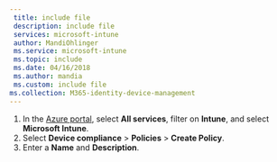 ```yaml
---
 title: include file
 description: include file
 services: microsoft-intune
 author: MandiOhlinger
 ms.service: microsoft-intune
 ms.topic: include
 ms.date: 04/16/2018
 ms.author: mandia
 ms.custom: include file
ms.collection: M365-identity-device-management
---
```


1. In the [Azure portal](https://portal.azure.com), select **All services**, filter on **Intune**, and select **Microsoft Intune**.
2. Select **Device compliance** > **Policies** > **Create Policy**.
3. Enter a **Name** and **Description**.
